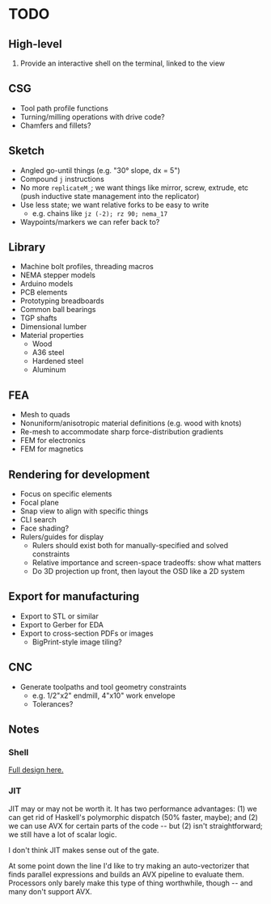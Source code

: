 # TODO
## High-level
1. Provide an interactive shell on the terminal, linked to the view


## CSG
+ Tool path profile functions
+ Turning/milling operations with drive code?
+ Chamfers and fillets?


## Sketch
+ Angled go-until things (e.g. "30° slope, dx = 5")
+ Compound `j` instructions
+ No more `replicateM_`; we want things like mirror, screw, extrude, etc (push
  inductive state management into the replicator)
+ Use less state; we want relative forks to be easy to write
  + e.g. chains like `jz (-2); rz 90; nema_17`
+ Waypoints/markers we can refer back to?


## Library
+ Machine bolt profiles, threading macros
+ NEMA stepper models
+ Arduino models
+ PCB elements
+ Prototyping breadboards
+ Common ball bearings
+ TGP shafts
+ Dimensional lumber
+ Material properties
  + Wood
  + A36 steel
  + Hardened steel
  + Aluminum


## FEA
+ Mesh to quads
+ Nonuniform/anisotropic material definitions (e.g. wood with knots)
+ Re-mesh to accommodate sharp force-distribution gradients
+ FEM for electronics
+ FEM for magnetics


## Rendering for development
+ Focus on specific elements
+ Focal plane
+ Snap view to align with specific things
+ CLI search
+ Face shading?
+ Rulers/guides for display
  + Rulers should exist both for manually-specified and solved constraints
  + Relative importance and screen-space tradeoffs: show what matters
  + Do 3D projection up front, then layout the OSD like a 2D system


## Export for manufacturing
+ Export to STL or similar
+ Export to Gerber for EDA
+ Export to cross-section PDFs or images
  + BigPrint-style image tiling?


## CNC
+ Generate toolpaths and tool geometry constraints
  + e.g. 1/2"x2" endmill, 4"x10" work envelope
  + Tolerances?


## Notes
### Shell
[Full design here.](design/shell.md)


### JIT
JIT may or may not be worth it. It has two performance advantages: (1) we can
get rid of Haskell's polymorphic dispatch (50% faster, maybe); and (2) we can
use AVX for certain parts of the code -- but (2) isn't straightforward; we still
have a lot of scalar logic.

I don't think JIT makes sense out of the gate.

At some point down the line I'd like to try making an auto-vectorizer that finds
parallel expressions and builds an AVX pipeline to evaluate them. Processors
only barely make this type of thing worthwhile, though -- and many don't support
AVX.
